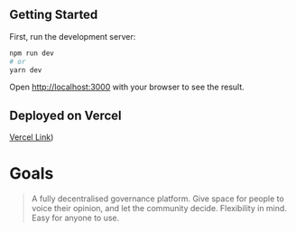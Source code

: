 ## Getting Started

First, run the development server:

```bash
npm run dev
# or
yarn dev
```

Open [http://localhost:3000](http://localhost:3000) with your browser to see the result.

## Deployed on Vercel

[Vercel Link](https://stx-gov.vercel.app/))

# Goals

> A fully decentralised governance platform.
> Give space for people to voice their opinion, and let the community decide.
> Flexibility in mind.
> Easy for anyone to use.
